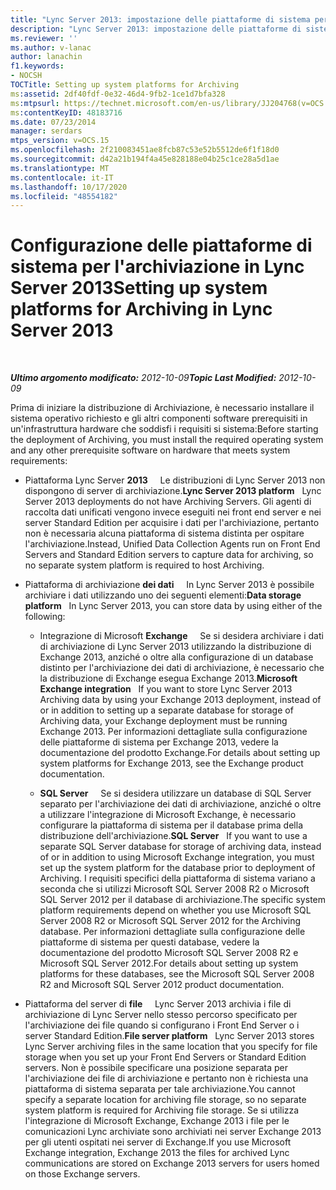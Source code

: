 ```yaml
---
title: "Lync Server 2013: impostazione delle piattaforme di sistema per l'archiviazione"
description: "Lync Server 2013: impostazione delle piattaforme di sistema per l'archiviazione."
ms.reviewer: ''
ms.author: v-lanac
author: lanachin
f1.keywords:
- NOCSH
TOCTitle: Setting up system platforms for Archiving
ms:assetid: 2df40fdf-0e32-46d4-9fb2-1ce1d7bfa328
ms:mtpsurl: https://technet.microsoft.com/en-us/library/JJ204768(v=OCS.15)
ms:contentKeyID: 48183716
ms.date: 07/23/2014
manager: serdars
mtps_version: v=OCS.15
ms.openlocfilehash: 2f210083451ae8fcb87c53e52b5512de6f1f18d0
ms.sourcegitcommit: d42a21b194f4a45e828188e04b25c1ce28a5d1ae
ms.translationtype: MT
ms.contentlocale: it-IT
ms.lasthandoff: 10/17/2020
ms.locfileid: "48554182"
---
```

# <a name="setting-up-system-platforms-for-archiving-in-lync-server-2013"></a><span data-ttu-id="cfdbb-103">Configurazione delle piattaforme di sistema per l'archiviazione in Lync Server 2013</span><span class="sxs-lookup"><span data-stu-id="cfdbb-103">Setting up system platforms for Archiving in Lync Server 2013</span></span>

<div data-xmlns="http://www.w3.org/1999/xhtml">

<div class="topic" data-xmlns="http://www.w3.org/1999/xhtml" data-msxsl="urn:schemas-microsoft-com:xslt" data-cs="https://msdn.microsoft.com/">

<div data-asp="https://msdn2.microsoft.com/asp">



</div>

<div id="mainSection">

<div id="mainBody">

<span> </span>

<span data-ttu-id="cfdbb-104">_**Ultimo argomento modificato:** 2012-10-09_</span><span class="sxs-lookup"><span data-stu-id="cfdbb-104">_**Topic Last Modified:** 2012-10-09_</span></span>

<span data-ttu-id="cfdbb-105">Prima di iniziare la distribuzione di Archiviazione, è necessario installare il sistema operativo richiesto e gli altri componenti software prerequisiti in un'infrastruttura hardware che soddisfi i requisiti si sistema:</span><span class="sxs-lookup"><span data-stu-id="cfdbb-105">Before starting the deployment of Archiving, you must install the required operating system and any other prerequisite software on hardware that meets system requirements:</span></span>

  - <span data-ttu-id="cfdbb-106">Piattaforma Lync Server **2013**     Le distribuzioni di Lync Server 2013 non dispongono di server di archiviazione.</span><span class="sxs-lookup"><span data-stu-id="cfdbb-106">**Lync Server 2013 platform**   Lync Server 2013 deployments do not have Archiving Servers.</span></span> <span data-ttu-id="cfdbb-107">Gli agenti di raccolta dati unificati vengono invece eseguiti nei front end server e nei server Standard Edition per acquisire i dati per l'archiviazione, pertanto non è necessaria alcuna piattaforma di sistema distinta per ospitare l'archiviazione.</span><span class="sxs-lookup"><span data-stu-id="cfdbb-107">Instead, Unified Data Collection Agents run on Front End Servers and Standard Edition servers to capture data for archiving, so no separate system platform is required to host Archiving.</span></span>

  - <span data-ttu-id="cfdbb-108">Piattaforma di archiviazione **dei dati**     In Lync Server 2013 è possibile archiviare i dati utilizzando uno dei seguenti elementi:</span><span class="sxs-lookup"><span data-stu-id="cfdbb-108">**Data storage platform**   In Lync Server 2013, you can store data by using either of the following:</span></span>
    
      - <span data-ttu-id="cfdbb-109">Integrazione di Microsoft **Exchange**     Se si desidera archiviare i dati di archiviazione di Lync Server 2013 utilizzando la distribuzione di Exchange 2013, anziché o oltre alla configurazione di un database distinto per l'archiviazione dei dati di archiviazione, è necessario che la distribuzione di Exchange esegua Exchange 2013.</span><span class="sxs-lookup"><span data-stu-id="cfdbb-109">**Microsoft Exchange integration**   If you want to store Lync Server 2013 Archiving data by using your Exchange 2013 deployment, instead of or in addition to setting up a separate database for storage of Archiving data, your Exchange deployment must be running Exchange 2013.</span></span> <span data-ttu-id="cfdbb-110">Per informazioni dettagliate sulla configurazione delle piattaforme di sistema per Exchange 2013, vedere la documentazione del prodotto Exchange.</span><span class="sxs-lookup"><span data-stu-id="cfdbb-110">For details about setting up system platforms for Exchange 2013, see the Exchange product documentation.</span></span>
    
      - <span data-ttu-id="cfdbb-111">**SQL Server**     Se si desidera utilizzare un database di SQL Server separato per l'archiviazione dei dati di archiviazione, anziché o oltre a utilizzare l'integrazione di Microsoft Exchange, è necessario configurare la piattaforma di sistema per il database prima della distribuzione dell'archiviazione.</span><span class="sxs-lookup"><span data-stu-id="cfdbb-111">**SQL Server**   If you want to use a separate SQL Server database for storage of archiving data, instead of or in addition to using Microsoft Exchange integration, you must set up the system platform for the database prior to deployment of Archiving.</span></span> <span data-ttu-id="cfdbb-112">I requisiti specifici della piattaforma di sistema variano a seconda che si utilizzi Microsoft SQL Server 2008 R2 o Microsoft SQL Server 2012 per il database di archiviazione.</span><span class="sxs-lookup"><span data-stu-id="cfdbb-112">The specific system platform requirements depend on whether you use Microsoft SQL Server 2008 R2 or Microsoft SQL Server 2012 for the Archiving database.</span></span> <span data-ttu-id="cfdbb-113">Per informazioni dettagliate sulla configurazione delle piattaforme di sistema per questi database, vedere la documentazione del prodotto Microsoft SQL Server 2008 R2 e Microsoft SQL Server 2012.</span><span class="sxs-lookup"><span data-stu-id="cfdbb-113">For details about setting up system platforms for these databases, see the Microsoft SQL Server 2008 R2 and Microsoft SQL Server 2012 product documentation.</span></span>

  - <span data-ttu-id="cfdbb-114">Piattaforma del server di **file**     Lync Server 2013 archivia i file di archiviazione di Lync Server nello stesso percorso specificato per l'archiviazione dei file quando si configurano i Front End Server o i server Standard Edition.</span><span class="sxs-lookup"><span data-stu-id="cfdbb-114">**File server platform**   Lync Server 2013 stores Lync Server archiving files in the same location that you specify for file storage when you set up your Front End Servers or Standard Edition servers.</span></span> <span data-ttu-id="cfdbb-115">Non è possibile specificare una posizione separata per l'archiviazione dei file di archiviazione e pertanto non è richiesta una piattaforma di sistema separata per tale archiviazione.</span><span class="sxs-lookup"><span data-stu-id="cfdbb-115">You cannot specify a separate location for archiving file storage, so no separate system platform is required for Archiving file storage.</span></span> <span data-ttu-id="cfdbb-116">Se si utilizza l'integrazione di Microsoft Exchange, Exchange 2013 i file per le comunicazioni Lync archiviate sono archiviati nei server Exchange 2013 per gli utenti ospitati nei server di Exchange.</span><span class="sxs-lookup"><span data-stu-id="cfdbb-116">If you use Microsoft Exchange integration, Exchange 2013 the files for archived Lync communications are stored on Exchange 2013 servers for users homed on those Exchange servers.</span></span>

</div>

<span> </span>

</div>

</div>

</div>

